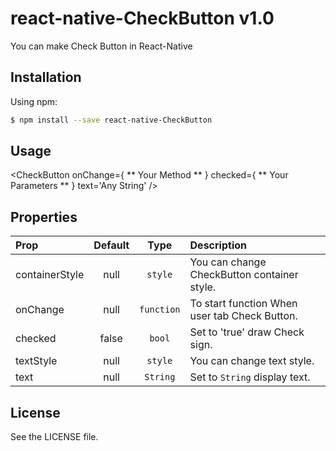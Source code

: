 # react-native-CheckButton v1.0

You can make Check Button in React-Native

## Installation

Using npm:
```bash
$ npm install --save react-native-CheckButton
```

## Usage

<CheckButton onChange={ ** Your Method ** } checked={ ** Your Parameters ** } text='Any String' />


## Properties
| Prop  | Default  | Type | Description |
| :------------ |:---------------:| :---------------:| :-----|
| containerStyle | null | `style` | You can change CheckButton container style. |
| onChange | null | `function` | To start function When user tab Check Button. |
| checked | false | `bool` | Set to 'true' draw Check sign. |
| textStyle | null | `style` | You can change text style. |
| text | null | `String` | Set to `String` display text. |


## License
See the LICENSE file.
